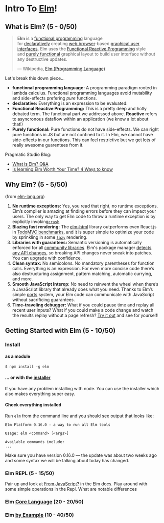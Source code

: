# Intro To [Elm](http://elm-lang.org/)!

## What is Elm? (5 - 0/50)

> **Elm** is a [functional programming](https://en.wikipedia.org/wiki/Functional_programming) language for [declaratively](https://en.wikipedia.org/wiki/Declarative_programming) creating [web browser](https://en.wikipedia.org/wiki/Web_browser)-based [graphical user interfaces](https://en.wikipedia.org/wiki/Graphical_user_interface). Elm uses the [Functional Reactive Programming](https://en.wikipedia.org/wiki/Functional_reactive_programming) style and [purely functional](https://en.wikipedia.org/wiki/Purely_functional) graphical layout to build user interface without any destructive updates.
> 
> — Wikipedia, [Elm (Programming Language)](https://en.wikipedia.org/wiki/Elm_(programming_language)) 

Let's break this down piece...

- __functional programming language:__ A programming paradigm rooted in lambda calculus. Functional programming languages avoid mutability and side-effects prefering _pure_ functions.
- __declarative:__ Everything is an expression to be evaluated.
- __Functional Reactive Programming:__ This is a pretty deep and hotly debated term. The functional part we addressed above. __Reactive__ refers to asyncronous dataflow within an application (we know a lot about that!)
- __Purely functional:__ Pure functions do not have side-effects. We can right pure functions in JS but are not confined to it. In Elm, we cannot have side-effects in our functions. This can feel restrictive but we get lots of really awesome guarentees from it.

Pragmatic Studio Blog:

- [What is Elm? Q&A](https://pragmaticstudio.com/blog/2015/7/23/what-is-elm-qa)
- [Is learning Elm Worth Your Time? 4 Ways to know](https://pragmaticstudio.com/blog/2015/10/22/is-learning-elm-worth-your-time)



## Why Elm? (5 - 5/50)

(from [elm-lang.org](elm-lang.org))

1. __No runtime exceptions:__ Yes, you read that right, no runtime exceptions. Elm’s compiler is amazing at finding errors before they can impact your users. The only way to get Elm code to throw a runtime exception is by explicitly invoking[`crash`](http://package.elm-lang.org/packages/elm-lang/core/latest/Debug#crash).
2. __Blazing fast rendering:__ The [elm-html](http://elm-lang.org/blog/blazing-fast-html) library outperforms even React.js in [TodoMVC benchmarks](http://evancz.github.io/todomvc-perf-comparison/), and it is super simple to optimize your code by sprinkling in some [`lazy`](http://package.elm-lang.org/packages/evancz/elm-html/latest/Html-Lazy) rendering.
3. __Libraries with guarantees:__ Semantic versioning is automatically enforced for all [community libraries](http://package.elm-lang.org/). Elm's package manager [detects any API changes](https://twitter.com/czaplic/status/601826927838650369), so breaking API changes never sneak into patches. You can upgrade with confidence.
4. __Clean syntax:__ No semicolons. No mandatory parentheses for function calls. Everything is an expression. For even more concise code there’s also destructuring assignment, pattern matching, automatic currying, and more.
5. __Smooth JavaScript Interop:__ No need to reinvent the wheel when there’s a JavaScript library that already does what you need. Thanks to Elm’s simple [ports](http://elm-lang.org/guide/interop) system, your Elm code can communicate with JavaScript without sacrificing guarantees.
6. __Time-traveling debugger:__ What if you could pause time and replay all recent user inputs? What if you could make a code change and watch the results replay without a page refresh? [Try it out](http://elm-lang.org/blog/time-travel-made-easy) and see for yourself!

## Getting Started with Elm (5 - 10/50)

### Install

#### as a module

``` 
$ npm install -g elm
```

#### … or with the [installer](http://elm-lang.org/install)

If you have any problem installing with node. You can use the installer which also makes everything super easy.

#### Check everything installed

Run `elm` from the command line and you should see output that looks like:

``` 
Elm Platform 0.16.0 - a way to run all Elm tools

Usage: elm <command> [<args>]

Available commands include:
...
```

Make sure you have version 0.16.0 — the update was about two weeks ago and some syntax we will be talking about today has changed.

### Elm REPL (5 - 15/50)

Pair up and look at [From JavaScript?](http://elm-lang.org/docs/from-javascript) in the Elm docs. Play around with some simple operations in the Repl. What are notable differences

### Elm [Core Language](http://elm-lang.org/guide/core-language) (20 - 20/50)



### Elm [by Example](http://elm-lang.org/examples) (10 - 40/50)